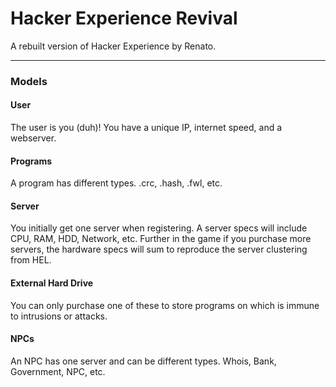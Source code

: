 # **Hacker Experience Revival**

A rebuilt version of Hacker Experience by Renato.

***

### **Models**

#### User
The user is you (duh)! You have a unique IP, internet speed, and a webserver.

#### Programs
A program has different types. .crc, .hash, .fwl, etc.

#### Server
You initially get one server when registering. A server specs will include CPU, RAM, HDD, Network, etc. Further in the game if you purchase more servers, the hardware specs will sum to reproduce the server clustering from HEL.

#### External Hard Drive
You can only purchase one of these to store programs on which is immune to intrusions or attacks.

#### NPCs
An NPC has one server and can be different types. Whois, Bank, Government, NPC, etc.
